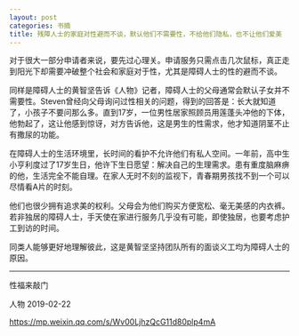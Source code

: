 ```yaml
---
layout: post
categories: 书摘
title: 残障人士的家庭对性避而不谈，默认他们不需要性，不给他们隐私，也不让他们爱美
---
```


对于很大一部分申请者来说，要先过心理关。申请服务只需点击几次鼠标，真正走到阳光下却需要冲破整个社会和家庭对于性，尤其是障碍人士的性的避而不谈。

同样是障碍人士的黄智坚告诉《人物》记者，障碍人士的父母通常会默认子女并不需要性。Steven曾经向父母询问过性相关的问题，得到的回答是：长大就知道了，小孩子不要问那么多。直到17岁，一位男性居家照顾员用莲蓬头冲他的下体，他勃起了，这让他感到惊讶，对方告诉他，这是男生的性需求，他才知道阴茎不止有撒尿的功能。

在障碍人士的生活环境里，长时间的看护不允许他们有私人空间。一年前，高中生小亨利度过了17岁生日，他许下生日愿望：解决自己的生理需求。患有重度脑麻痹的他，生活完全不能自理。在家人无时不刻的监视下，青春期男孩找不到一个可以尽情看A片的时刻。

他们也很少拥有追求美的权利。父母会为他们购买方便宽松、毫无美感的内衣裤。若非独居的障碍人士，手天使在家进行服务几乎没有可能，即使独居，也要考虑护工到访的时间。

同类人能够更好地理解彼此，这是黄智坚坚持团队所有的面谈义工均为障碍人士的原因。

---

性福来敲门

人物  2019-02-22

https://mp.weixin.qq.com/s/Wv00LjhzQcG11d80plp4mA